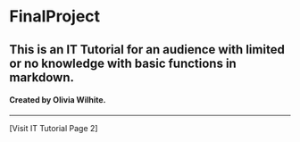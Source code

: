 # FinalProject
## This is an IT Tutorial for an audience with limited or no knowledge with basic functions in markdown. 
#### Created by Olivia Wilhite.
***
[Visit IT Tutorial Page 2]
